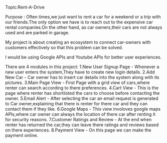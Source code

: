 Topic:Rent-A-Drive

Purpose : 
Often times,we just want to rent a car for a weekend or a trip with our friends.The only option we have is to reach out to the expensive car rental 
companies.On the other hand, as car owners,their cars are not always used and are parked in garage.

My project is about creating an ecosystem to connect car-owners with customers effectively so that this problem can be solved.

I would be using Google APIs and Youtube APIs for better user experiences.

There are 4 modules in this project:
1.New User Signup Page - Whenever a new user enters the system,They have to create new login details. 
2.Add New Car - Car owner has to insert car details into the system along with its pictures. 
3.Main Page View - First Page with a grid view of cars,where renter can search according to there preferences.
4.Cart View - This is the page where renter has shortlisted the cars to choose before contacting the owner.
5.Email Alert - After selecting the car an email request is generated to Car owner,explaining that there is renter for there car and they can contact them if they like.
6.Google Maps - This view involoves google maps APIs,where car owner can always the location of there car after renting it for security reasons.
7.Customer Ratings and Review - At the end when renter has returned the car,they can leave there ratings and reviews based on there experiences.
8.Payment View - On this page we can make the payment online.

